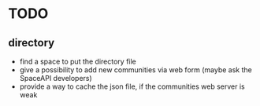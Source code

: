 TODO
====

directory
---------
- find a space to put the directory file
- give a possibility to add new communities via web form (maybe ask the SpaceAPI developers)
- provide a way to cache the json file, if the communities web server is weak
